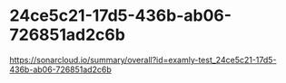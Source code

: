 # 24ce5c21-17d5-436b-ab06-726851ad2c6b
https://sonarcloud.io/summary/overall?id=examly-test_24ce5c21-17d5-436b-ab06-726851ad2c6b
